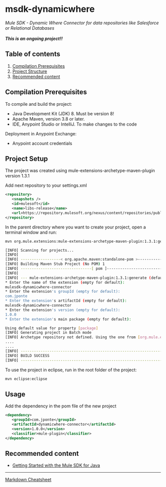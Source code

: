 # msdk-dynamicwhere
*Mule SDK - Dynamic Where Connector for data repositories like Salesforce or Relational Databases*
*<br><br>**This is an ongoing project!!**<br>*
## Table of contents
1. [Compilation Prerequisites](#compilation-prerequisites)
2. [Project Structure](#project-setup)
3. [Recommended content](#recommended-content)

## Compilation Prerequisites
To compile and build the project:
* Java Development Kit (JDK) 8. Must be version 8!
* Apache Maven, version 3.8 or later.
* IDE, Anypoint Studio or IntelliJ. To make changes to the code

Deployment in Anypoint Exchange:
* Anypoint account credentials


## Project Setup
The project was created using mule-extensions-archetype-maven-plugin version 1.3.1

Add next repository to your settings.xml
~~~xml
<repository>
   <snapshots />
   <id>mulesoft</id>
   <name>libs-release</name>
   <url>https://repository.mulesoft.org/nexus/content/repositories/public/</url>
</repository> 
~~~

In the parent directory where you want to create your project, open a terminal
window and run:
~~~bash
mvn org.mule.extensions:mule-extensions-archetype-maven-plugin:1.3.1:generate

[INFO] Scanning for projects...
[INFO]
[INFO] ------------------< org.apache.maven:standalone-pom >-------------------
[INFO] Building Maven Stub Project (No POM) 1
[INFO] --------------------------------[ pom ]---------------------------------
[INFO]
[INFO] --- mule-extensions-archetype-maven-plugin:1.3.1:generate (default-cli) @ standalone-pom ---
* Enter the name of the extension (empty for default):
mulesdk-dynamicwhere-connector
* Enter the extension's groupId (empty for default):
com.jponte
* Enter the extension's artifactId (empty for default):
mulesdk-dynamicwhere-connector
* Enter the extension's version (empty for default):
1.0.0
* Enter the extension's main package (empty for default):

Using default value for property [package]
[INFO] Generating project in Batch mode
[INFO] Archetype repository not defined. Using the one from [org.mule.extensions:mule-extensions-archetype:1.2.0] found in catalog remote
....
....
[INFO] ------------------------------------------------------------------------
[INFO] BUILD SUCCESS
[INFO] ------------------------------------------------------------------------
~~~

To use the project in eclipse, run in the root folder of the project:
~~~bash
mvn eclipse:eclipse
~~~

## Usage
Add the dependency in the pom file of the new project
~~~xml
<dependency>
   <groupId>com.jponte</groupId>
   <artifactId>dynamicwhere-connector</artifactId>
   <version>1.0.0</version>
   <classifier>mule-plugin</classifier>
</dependency>
~~~

## Recommended content
* [Getting Started with the Mule SDK for Java](https://docs.mulesoft.com/mule-sdk/1.1/getting-started)

---
[Markdown Cheatsheet](https://github.com/adam-p/markdown-here/wiki/Markdown-Cheatsheet)